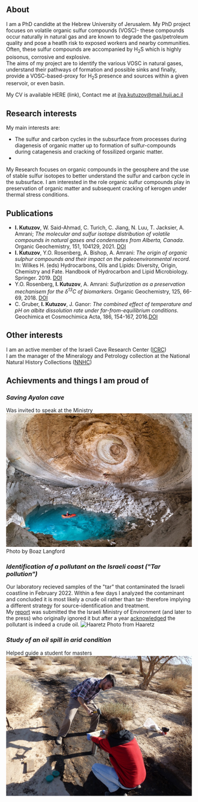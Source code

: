 ## About
I am a PhD candidte at the Hebrew University of Jerusalem. My PhD project focuses on volatile organic sulfur compounds (VOSC)- these compounds occur naturally in natural gas and are known to degrade the gas/petroleum quality and pose a heatlh risk to exposed workers and nearby communities. Often, these sulfur compounds are accompanied by H<sub>2</sub>S which is highly poisonus, corrosive and explosive.<br/>
The aims of my project are to identify the various VOSC in natural gases, understand their pathways of formation and possible sinks and finally, provide a VOSC-based-proxy for H<sub>2</sub>S presence and sources within a given reservoir, or even basin.

My CV is available HERE (link), Contact me at ilya.kutuzov@mail.huji.ac.il

## Research interests
My main interests are:
- The sulfur and carbon cycles in the subsurface from processes during diagenesis of organic matter up to formation of sulfur-compounds during catagenesis and cracking of fossilized organic matter.
- 
My Research focuses on organic compounds in the geosphere and the use of stable sulfur isotopes to better understand the sulfur and carbon cycle in the subsurface.
I am interested in the role organic sulfur compounds play in preservation of organic matter and subsequent cracking of kerogen under thermal stress conditions.

## Publications
* **I. Kutuzov**, W. Said-Ahmad, C. Turich, C. Jiang, N. Luu, T. Jacksier, A. Amrani; *The molecular and sulfur isotope distribution of volatile compounds in natural gases and condensates from Alberta, Canada*. Organic Geochemistry, 151, 104129, 2021. [DOI](https://doi.org/10.1016/j.orggeochem.2020.104129)
* **I. Kutuzov**, Y.O. Rosenberg, A. Bishop, A. Amrani: *The origin of organic sulphur compounds and their impact on the paleoenvironmental record*. In: Wilkes H. (eds) Hydrocarbons, Oils and Lipids: Diversity, Origin, Chemistry and Fate. Handbook of Hydrocarbon and Lipid Microbiology. Springer. 2019. [DOI](https://doi.org/10.1007/978-3-319-54529-5_1-1)
* Y.O. Rosenberg, **I. Kutuzov**, A. Amrani: *Sulfurization as a preservation mechanisem for the δ<sup>13</sup>C of biomarkers*. Organic Geochemistry, 125, 66-69, 2018. [DOI](https://doi.org/10.1016/j.orggeochem.2018.08.010)
* C. Gruber, **I. Kutuzov**, J. Ganor: *The combined effect of temperature and pH on albite dissolution rate under far-from-equilibrium conditions*. Geochimica et Cosmochimica Acta, 186, 154-167, 2016.[DOI](https://doi.org/10.1016/j.gca.2016.04.046)

## Other interests
I am an active member of the Israeli Cave Research Center ([ICRC](https://www.malham.info/))<br/> I am the manager of the Mineralogy and Petrology collection at the National Natural History Collections ([NNHC](https://nnhc.huji.ac.il/?lang=en))

## Achievments and things I am proud of
### *Saving Ayalon cave*
Was invited to speak at the Ministry
![ayalon cave](/assets/images/Ayalontest.jpg )
Photo by Boaz Langford
### *Identification of a pollutant on the Israeli coast ("Tar pollution")*
Our laboratory recieved samples of the "tar" that contaminated the Israeli coastline in February 2022. Within a few days I analyzed the contaminant and concluded it is most likely a crude oil rather than tar- therefore implying a different strategy for source-identification and treatment.<br/> My [report](/assets/documents/Feb_2022_oil_spill_report.pdf) was submitted the the Israeli Ministry of Environment (and later to the press) who originally ignored it but after a year [acknowledged](https://www.gov.il/he/departments/publications/reports/opinion-column_rani_amir) the pollutant is indeed a crude oil.
![Haaretz](https://img.haarets.co.il/img/1.9553108/609573412.jpg)
Photo from Haaretz
### *Study of an oil spill in arid condition*
Helped guide a student for masters
![Evrona](/assets/images/Evrona.jpg )
